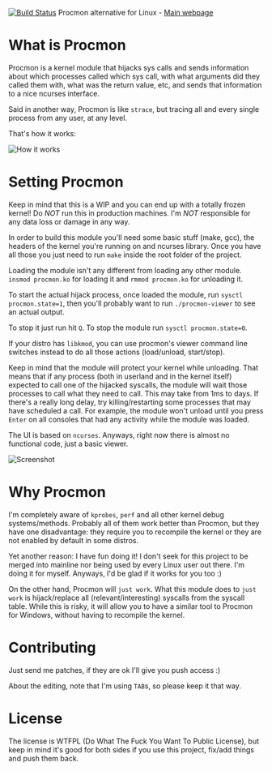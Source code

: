 [![Build Status](https://drone.io/github.com/alexandernst/procmon/status.png)](https://drone.io/github.com/alexandernst/procmon/latest) Procmon alternative for Linux - [Main webpage](http://alexandernst.github.io/procmon "Procmon's Homepage")

What is Procmon
=======

Procmon is a kernel module that hijacks sys calls and sends information about which
processes called which sys call, with what arguments did they called them with, 
what was the return value, etc, and sends that information to a nice ncurses 
interface.

Said in another way, Procmon is like ```strace```, but tracing all and every single
process from any user, at any level.

That's how it works:

![How it works](https://raw.github.com/alexandernst/procmon/screenshots/procmon.gif)

Setting Procmon
=======

Keep in mind that this is a WIP and you can end up with a totally frozen 
kernel! Do *NOT* run this in production machines. I'm *NOT* responsible
for any data loss or damage in any way.

In order to build this module you'll need some basic stuff (make, gcc), the 
headers of the kernel you're running on and ncurses library. Once you have all
those you just need to run ```make``` inside the root folder of the project.

Loading the module isn't any different from loading any other module. 
```insmod procmon.ko``` for loading it and ```rmmod procmon.ko``` for 
unloading it.

To start the actual hijack process, once loaded the module, run 
```sysctl procmon.state=1```, then you'll probably want to run 
```./procmon-viewer``` to see an actual output.

To stop it just run hit ```Q```. To stop the module run ```sysctl procmon.state=0```.

If your distro has ```libkmod```, you can use procmon's viewer command line
switches instead to do all those actions (load/unload, start/stop).

Keep in mind that the module will protect your kernel while unloading. That 
means that if any process (both in userland and in the kernel itself) expected 
to call one of the hijacked syscalls, the module will wait those processes to 
call what they need to call. This may take from 1ms to days. If there's a really 
long delay, try killing/restarting some processes that may have scheduled a 
call. For example, the module won't unload until you press ```Enter``` on all 
consoles that had any activity while the module was loaded.

The UI is based on ```ncurses```. Anyways, right now there is almost no functional
code, just a basic viewer.

![Screenshot](https://raw.github.com/alexandernst/procmon/screenshots/screenshot1.jpeg)

Why Procmon
=======

I'm completely aware of ```kprobes```, ```perf``` and all other kernel debug 
systems/methods. Probably all of them work better than Procmon, but they have 
one disadvantage: they require you to recompile the kernel or they are not 
enabled by default in some distros.

Yet another reason: I have fun doing it! I don't seek for this project to be 
merged into mainline nor being used by every Linux user out there. I'm doing 
it for myself. Anyways, I'd be glad if it works for you too :)

On the other hand, Procmon will ```just work```.
What this module does to ```just work``` is hijack/replace all 
(relevant/interesting) syscalls from the syscall table. While this is risky, 
it will allow you to have a similar tool to Procmon for Windows, without having
to recompile the kernel.

Contributing
=======

Just send me patches, if they are ok I'll give you push access :)

About the editing, note that I'm using ```TAB```s, so please keep it that way.

License
=======

The license is WTFPL (Do What The Fuck You Want To Public License), but keep
in mind it's good for both sides if you use this project, fix/add things and
push them back.
